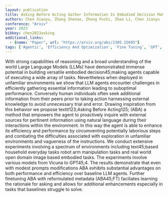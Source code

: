 ```yaml
---
layout: publication
title: Asking Before Acting Gather Information In Embodied Decision Making With Language Models
authors: Chen Xiaoyu, Zhang Shenao, Zhang Pushi, Zhao Li, Chen Jianyu
conference: "Arxiv"
year: 2023
bibkey: chen2023asking
additional_links:
  - {name: "Paper", url: "https://arxiv.org/abs/2305.15695"}
tags: ['Agentic', 'Efficiency And Optimization', 'Fine Tuning', 'GPT', 'Model Architecture', 'Prompting', 'Reinforcement Learning']
---
```

With strong capabilities of reasoning and a broad understanding of the world Large Language Models (LLMs) have demonstrated immense potential in building versatile embodied decision45;making agents capable of executing a wide array of tasks. Nevertheless when deployed in unfamiliar environments we show that LLM agents encounter challenges in efficiently gathering essential information leading to suboptimal performance. Conversely human individuals often seek additional information from their peers prior to taking action harnessing external knowledge to avoid unnecessary trial and error. Drawing inspiration from this behavior we propose textit123;Asking Before Acting125; (ABA) a method that empowers the agent to proactively inquire with external sources for pertinent information using natural language during their interactions within the environment. In this way the agent is able to enhance its efficiency and performance by circumventing potentially laborious steps and combating the difficulties associated with exploration in unfamiliar environments and vagueness of the instructions. We conduct extensive experiments involving a spectrum of environments including text45;based household everyday tasks robot arm manipulation tasks and real world open domain image based embodied tasks. The experiments involve various models from Vicuna to GPT45;4. The results demonstrate that even with modest prompts modifications ABA exhibits substantial advantages on both performance and efficiency over baseline LLM agents. Further finetuning ABA with reformulated metadata (ABA45;FT) faciliates learning the rationale for asking and allows for additional enhancements especially in tasks that baselines struggle to solve.

